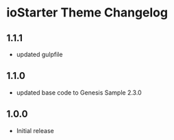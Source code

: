 # ioStarter Theme Changelog

## 1.1.1
* updated gulpfile

## 1.1.0
* updated base code to Genesis Sample 2.3.0

## 1.0.0
* Initial release